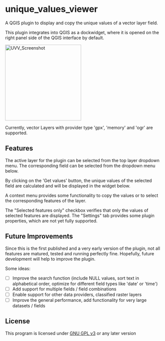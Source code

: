 # unique_values_viewer
  A QGIS plugin to display and copy the unique values of a vector layer field.
  
  This plugin integrates into QGIS as a dockwidget, where it is opened on the right panel side of the QGIS interface by default.

  <img width="245" alt="UVV_Screenshot" src="https://user-images.githubusercontent.com/78353871/107248040-367cf500-6a32-11eb-920c-3e7c9a569203.png">
  
  Currently, vector Layers with provider type 'gpx', 'memory' and 'ogr' are supported.

## Features

  The active layer for the plugin can be selected from the top layer dropdown menu.
  The corresponding field can be selected from the dropdown menu below.
 
  By clicking on the 'Get values' button, the unique values of the selected field are calculated and
  will be displayed in the widget below.
  
  A context menu provides some functionality to copy the values or to select the corresponding features of the layer.

  The "Selected features only" checkbox verifies that only the values of selected features are displayed.
  The "Settings" tab provides some plugin properties, which are not yet fully supported.
  
## Future Improvements
  Since this is the first published and a very early version of the plugin, not all features are matured, tested and 
  running perfectly fine. Hopefully, future development will help to improve the plugin.
  
  Some ideas:
  
* [ ] Improve the search function (include NULL values, sort text in alphabetical order, optimize for different field types like 'date' or 'time')
* [ ] Add support for multiple fields / field combinations
* [ ] Enable support for other data providers, classified raster layers
* [ ] Improve the general performance, add functionality for very large datasets / fields

## License
This program is licensed under [GNU GPL v3](https://www.gnu.org/licenses/gpl-3.0.html) or any later version
